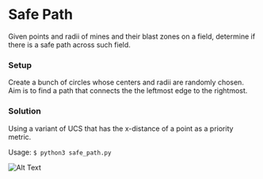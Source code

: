 # Safe Path
Given points and radii of mines and their blast zones on a field, determine if there is a safe path across such field.

### Setup
Create a bunch of circles whose centers and radii are randomly chosen. Aim is to find a path that connects the the leftmost edge to the rightmost.

### Solution
Using a variant of UCS that has the x-distance of a point as a priority metric.

Usage: `$ python3 safe_path.py`

![Alt Text](https://media.giphy.com/media/ddnzFx3r0W9tjXsKDc/giphy.gif)

